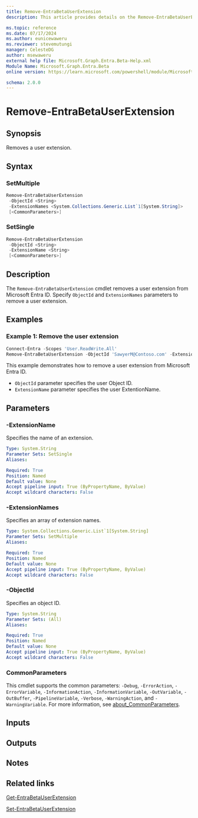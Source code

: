 ```yaml
---
title: Remove-EntraBetaUserExtension
description: This article provides details on the Remove-EntraBetaUserExtension command.

ms.topic: reference
ms.date: 07/17/2024
ms.author: eunicewaweru
ms.reviewer: stevemutungi
manager: CelesteDG
author: msewaweru
external help file: Microsoft.Graph.Entra.Beta-Help.xml
Module Name: Microsoft.Graph.Entra.Beta
online version: https://learn.microsoft.com/powershell/module/Microsoft.Graph.Entra.Beta/Remove-EntraBetaUserExtension

schema: 2.0.0
---
```


# Remove-EntraBetaUserExtension

## Synopsis

Removes a user extension.

## Syntax

### SetMultiple

```powershell
Remove-EntraBetaUserExtension
 -ObjectId <String>
 -ExtensionNames <System.Collections.Generic.List`1[System.String]>
 [<CommonParameters>]
```

### SetSingle

```powershell
Remove-EntraBetaUserExtension
 -ObjectId <String>
 -ExtensionName <String>
 [<CommonParameters>]
```

## Description

The `Remove-EntraBetaUserExtension` cmdlet removes a user extension from Microsoft Entra ID. Specify `ObjectId` and `ExtensionNames` parameters to remove a user extension.

## Examples

### Example 1: Remove the user extension

```powershell
Connect-Entra -Scopes 'User.ReadWrite.All'
Remove-EntraBetaUserExtension -ObjectId 'SawyerM@Contoso.com' -ExtensionName 'Test Extension'
```

This example demonstrates how to remove a user extension from Microsoft Entra ID.

- `ObjectId` parameter specifies the user Object ID.
- `ExtensionName` parameter specifies the user ExtentionName.

## Parameters

### -ExtensionName

Specifies the name of an extension.

```yaml
Type: System.String
Parameter Sets: SetSingle
Aliases:

Required: True
Position: Named
Default value: None
Accept pipeline input: True (ByPropertyName, ByValue)
Accept wildcard characters: False
```

### -ExtensionNames

Specifies an array of extension names.

```yaml
Type: System.Collections.Generic.List`1[System.String]
Parameter Sets: SetMultiple
Aliases:

Required: True
Position: Named
Default value: None
Accept pipeline input: True (ByPropertyName, ByValue)
Accept wildcard characters: False
```

### -ObjectId

Specifies an object ID.

```yaml
Type: System.String
Parameter Sets: (All)
Aliases:

Required: True
Position: Named
Default value: None
Accept pipeline input: True (ByPropertyName, ByValue)
Accept wildcard characters: False
```

### CommonParameters

This cmdlet supports the common parameters: `-Debug`, `-ErrorAction`, `-ErrorVariable`, `-InformationAction`, `-InformationVariable`, `-OutVariable`, `-OutBuffer`, `-PipelineVariable`, `-Verbose`, `-WarningAction`, and `-WarningVariable`. For more information, see [about_CommonParameters](https://go.microsoft.com/fwlink/?LinkID=113216).

## Inputs

## Outputs

## Notes

## Related links

[Get-EntraBetaUserExtension](Get-EntraBetaUserExtension.md)

[Set-EntraBetaUserExtension](Set-EntraBetaUserExtension.md)
